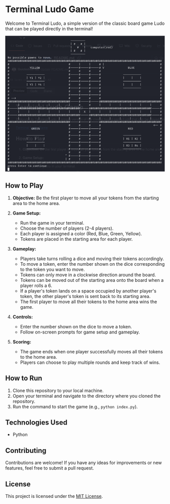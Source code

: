 # Terminal Ludo Game

Welcome to Terminal Ludo, a simple version of the classic board game Ludo that can be played directly in the terminal!

![Terminal Ludo Game](screenshot.png)

## How to Play

1. **Objective:** Be the first player to move all your tokens from the starting area to the home area.

2. **Game Setup:**
   - Run the game in your terminal.
   - Choose the number of players (2-4 players).
   - Each player is assigned a color (Red, Blue, Green, Yellow).
   - Tokens are placed in the starting area for each player.

3. **Gameplay:**
   - Players take turns rolling a dice and moving their tokens accordingly.
   - To move a token, enter the number shown on the dice corresponding to the token you want to move.
   - Tokens can only move in a clockwise direction around the board.
   - Tokens can be moved out of the starting area onto the board when a player rolls a 6.
   - If a player's token lands on a space occupied by another player's token, the other player's token is sent back to its starting area.
   - The first player to move all their tokens to the home area wins the game.

4. **Controls:**
   - Enter the number shown on the dice to move a token.
   - Follow on-screen prompts for game setup and gameplay.

5. **Scoring:**
   - The game ends when one player successfully moves all their tokens to the home area.
   - Players can choose to play multiple rounds and keep track of wins.

## How to Run

1. Clone this repository to your local machine.
2. Open your terminal and navigate to the directory where you cloned the repository.
3. Run the command to start the game (e.g., `python index.py`).

## Technologies Used

- Python
  
## Contributing

Contributions are welcome! If you have any ideas for improvements or new features, feel free to submit a pull request.

## License

This project is licensed under the [MIT License](LICENSE).
